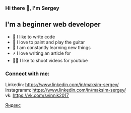 ### Hi there 👋, I'm Sergey

## I'm a beginner web developer

- 💪 I like to write code
- 🎉 I love to paint and play the guitar
- 🥅 I am constantly learning new things
- ⚡ I love writing an article for 
- 🤹🏽 I like to shoot videos for youtube 

### Connect with me: 

Linkedin: https://www.linkedin.com/in/maksim-sergey/
<br>
Instagramm: https://www.linkedin.com/in/maksim-sergey/
<br>
vk: https://vk.com/svinnik2017

<a target="_blank" rel="nofollow" href="https://ya.ru">Яндекс</a>
